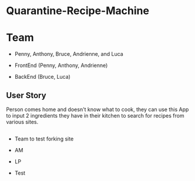 # Quarantine-Recipe-Machine

# Team
  - Penny, Anthony, Bruce, Andrienne, and Luca
  
  - FrontEnd (Penny, Anthony, Andrienne)
  - BackEnd (Bruce, Luca)
  
 ## User Story
 
 Person comes home and doesn't know what to cook, they can use this App to input 2 ingredients they have in their kitchen to search for recipes from various sites.
 
 ##

 - Team to test forking site

 - AM
 
 - LP

 - Test
